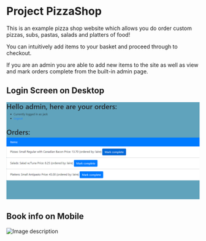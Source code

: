 # Project PizzaShop

This is an example pizza shop website which allows you do order custom pizzas, subs, pastas, salads and platters of food!

You can intuitively add items to your basket and proceed through to checkout.

If you are an admin you are able to add new items to the site as well as view and mark orders complete from the built-in admin page.

## Login Screen on Desktop
![Image description](img/pizza_admin.png)

## Book info on Mobile
![Image description](Over-Booked-mobile.png)
